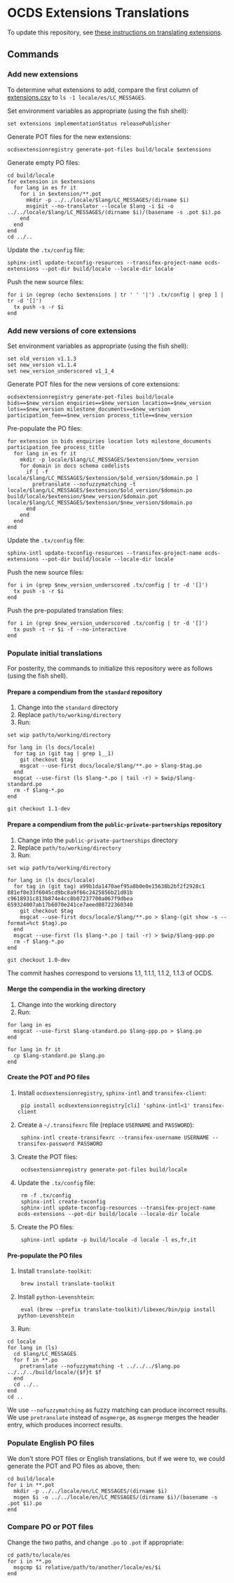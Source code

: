 # OCDS Extensions Translations

To update this repository, see [these instructions on translating extensions](https://ocdsextensionregistry.readthedocs.io/en/latest/translation.html).

## Commands

### Add new extensions

To determine what extensions to add, compare the first column of [extensions.csv](https://github.com/open-contracting/extension_registry/raw/main/extensions.csv) to `ls -1 locale/es/LC_MESSAGES`.

Set environment variables as appropriate (using the fish shell):

```
set extensions implementationStatus releasePublisher
```

Generate POT files for the new extensions:

```
ocdsextensionregistry generate-pot-files build/locale $extensions
```

Generate empty PO files:

```
cd build/locale
for extension in $extensions
  for lang in es fr it
    for i in $extension/**.pot
      mkdir -p ../../locale/$lang/LC_MESSAGES/(dirname $i)
      msginit --no-translator --locale $lang -i $i -o ../../locale/$lang/LC_MESSAGES/(dirname $i)/(basename -s .pot $i).po
    end
  end
end
cd ../..
```

Update the `.tx/config` file:

```
sphinx-intl update-txconfig-resources --transifex-project-name ocds-extensions --pot-dir build/locale --locale-dir locale
```

Push the new source files:

```
for i in (egrep (echo $extensions | tr ' ' '|') .tx/config | grep ] | tr -d '[]')
  tx push -s -r $i
end
```

### Add new versions of core extensions

Set environment variables as appropriate (using the fish shell):

```
set old_version v1.1.3
set new_version v1.1.4
set new_version_underscored v1_1_4
```

Generate POT files for the new versions of core extensions:

```
ocdsextensionregistry generate-pot-files build/locale bids==$new_version enquiries==$new_version location==$new_version lots==$new_version milestone_documents==$new_version participation_fee==$new_version process_title==$new_version
```

Pre-populate the PO files:

```
for extension in bids enquiries location lots milestone_documents participation_fee process_title
  for lang in es fr it
    mkdir -p locale/$lang/LC_MESSAGES/$extension/$new_version
    for domain in docs schema codelists
      if [ -f locale/$lang/LC_MESSAGES/$extension/$old_version/$domain.po ]
        pretranslate --nofuzzymatching -t locale/$lang/LC_MESSAGES/$extension/$old_version/$domain.po build/locale/$extension/$new_version/$domain.pot locale/$lang/LC_MESSAGES/$extension/$new_version/$domain.po
      end
    end
  end
end
```

Update the `.tx/config` file:

```
sphinx-intl update-txconfig-resources --transifex-project-name ocds-extensions --pot-dir build/locale --locale-dir locale 
```

Push the new source files:

```
for i in (grep $new_version_underscored .tx/config | tr -d '[]')
  tx push -s -r $i
end
```

Push the pre-populated translation files:

```
for i in (grep $new_version_underscored .tx/config | tr -d '[]')
  tx push -t -r $i -f --no-interactive
end
```

### Populate initial translations

For posterity, the commands to initialize this repository were as follows (using the fish shell).

#### Prepare a compendium from the `standard` repository

1. Change into the `standard` directory
1. Replace `path/to/working/directory`
1. Run:

```
set wip path/to/working/directory

for lang in (ls docs/locale)
  for tag in (git tag | grep 1__1)
    git checkout $tag
    msgcat --use-first docs/locale/$lang/**.po > $lang-$tag.po
  end
  msgcat --use-first (ls $lang-*.po | tail -r) > $wip/$lang-standard.po
  rm -f $lang-*.po
end

git checkout 1.1-dev
```

#### Prepare a compendium from the `public-private-partnerships` repository

1. Change into the `public-private-partnerships` directory
1. Replace `path/to/working/directory`
1. Run:

```
set wip path/to/working/directory

for lang in (ls docs/locale)
  for tag in (git tag) a99b1da1470aef95a8b0e0e15638b2bf2f2928c1 881ef0e33f6045cd9bc8a9f66c2425856b21d01b c9618931c813b874e4cc8b07237700a067f9dbea 659324007ab17b6070e241ce7aeed08722360340
    git checkout $tag
    msgcat --use-first docs/locale/$lang/**.po > $lang-(git show -s --format=%ct $tag).po
  end
  msgcat --use-first (ls $lang-*.po | tail -r) > $wip/$lang-ppp.po
  rm -f $lang-*.po
end

git checkout 1.0-dev
```

The commit hashes correspond to versions 1.1, 1.1.1, 1.1.2, 1.1.3 of OCDS.

#### Merge the compendia in the working directory

1. Change into the working directory
1. Run:

```
for lang in es
  msgcat --use-first $lang-standard.po $lang-ppp.po > $lang.po
end

for lang in fr it
  cp $lang-standard.po $lang.po
end
```

#### Create the POT and PO files

1. Install `ocdsextensionregistry`, `sphinx-intl` and `transifex-client`:

        pip install ocdsextensionregistry[cli] 'sphinx-intl<1' transifex-client

1. Create a `~/.transifexrc` file (replace `USERNAME` and `PASSWORD`):

        sphinx-intl create-transifexrc --transifex-username USERNAME --transifex-password PASSWORD

1. Create the POT files:

        ocdsextensionregistry generate-pot-files build/locale

1. Update the `.tx/config` file:

        rm -f .tx/config
        sphinx-intl create-txconfig
        sphinx-intl update-txconfig-resources --transifex-project-name ocds-extensions --pot-dir build/locale --locale-dir locale

1. Create the PO files:

        sphinx-intl update -p build/locale -d locale -l es,fr,it

#### Pre-populate the PO files

1. Install `translate-toolkit`:

        brew install translate-toolkit

1. Install `python-Levenshtein`:

        eval (brew --prefix translate-toolkit)/libexec/bin/pip install python-Levenshtein

1. Run:

```
cd locale
for lang in (ls)
  cd $lang/LC_MESSAGES
  for f in **.po
    pretranslate --nofuzzymatching -t ../../../$lang.po ../../../build/locale/{$f}t $f
  end
  cd ../..
end
cd ..
```

We use `--nofuzzymatching` as fuzzy matching can produce incorrect results. We use `pretranslate` instead of `msgmerge`, as `msgmerge` merges the header entry, which produces incorrect results.

### Populate English PO files

We don't store POT files or English translations, but if we were to, we could generate the POT and PO files as above, then:

```
cd build/locale
for i in **.pot
  mkdir -p ../../locale/en/LC_MESSAGES/(dirname $i)
  msgen $i -o ../../locale/en/LC_MESSAGES/(dirname $i)/(basename -s .pot $i).po
end
```

### Compare PO or POT files

Change the two paths, and change `.po` to `.pot` if appropriate:

```
cd path/to/locale/es
for i in **.po
  msgcmp $i relative/path/to/another/locale/es/$i
end
```
